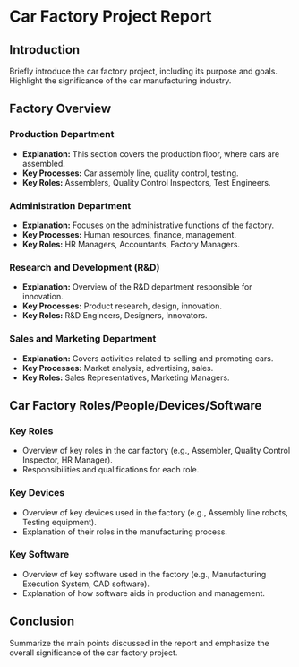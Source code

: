 # Car Factory Project Report

## Introduction

Briefly introduce the car factory project, including its purpose and goals. Highlight the significance of the car manufacturing industry.

## Factory Overview

### Production Department

- **Explanation:**
  This section covers the production floor, where cars are assembled.
- **Key Processes:**
  Car assembly line, quality control, testing.
- **Key Roles:**
  Assemblers, Quality Control Inspectors, Test Engineers.

### Administration Department

- **Explanation:**
  Focuses on the administrative functions of the factory.
- **Key Processes:**
  Human resources, finance, management.
- **Key Roles:**
  HR Managers, Accountants, Factory Managers.

### Research and Development (R&D)

- **Explanation:**
  Overview of the R&D department responsible for innovation.
- **Key Processes:**
  Product research, design, innovation.
- **Key Roles:**
  R&D Engineers, Designers, Innovators.

### Sales and Marketing Department

- **Explanation:**
  Covers activities related to selling and promoting cars.
- **Key Processes:**
  Market analysis, advertising, sales.
- **Key Roles:**
  Sales Representatives, Marketing Managers.

## Car Factory Roles/People/Devices/Software

### Key Roles

- Overview of key roles in the car factory (e.g., Assembler, Quality Control Inspector, HR Manager).
- Responsibilities and qualifications for each role.

### Key Devices

- Overview of key devices used in the factory (e.g., Assembly line robots, Testing equipment).
- Explanation of their roles in the manufacturing process.

### Key Software

- Overview of key software used in the factory (e.g., Manufacturing Execution System, CAD software).
- Explanation of how software aids in production and management.

## Conclusion

Summarize the main points discussed in the report and emphasize the overall significance of the car factory project.